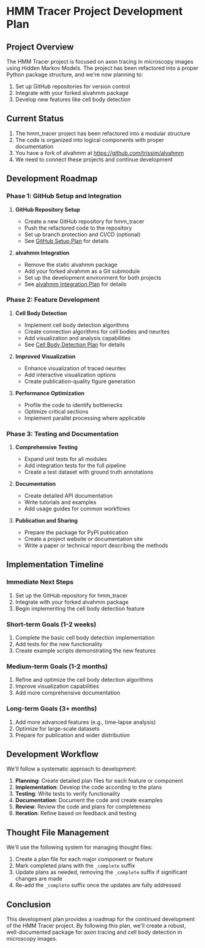 # HMM Tracer Project Development Plan

## Project Overview

The HMM Tracer project is focused on axon tracing in microscopy images using Hidden Markov Models. The project has been refactored into a proper Python package structure, and we're now planning to:

1. Set up GitHub repositories for version control
2. Integrate with your forked alvahmm package
3. Develop new features like cell body detection

## Current Status

1. The hmm_tracer project has been refactored into a modular structure
2. The code is organized into logical components with proper documentation
3. You have a fork of alvahmm at https://github.com/trissim/alvahmm
4. We need to connect these projects and continue development

## Development Roadmap

### Phase 1: GitHub Setup and Integration

1. **GitHub Repository Setup**
   - Create a new GitHub repository for hmm_tracer
   - Push the refactored code to the repository
   - Set up branch protection and CI/CD (optional)
   - See [GitHub Setup Plan](github_setup_plan.md) for details

2. **alvahmm Integration**
   - Remove the static alvahmm package
   - Add your forked alvahmm as a Git submodule
   - Set up the development environment for both projects
   - See [alvahmm Integration Plan](alvahmm_integration_plan.md) for details

### Phase 2: Feature Development

1. **Cell Body Detection**
   - Implement cell body detection algorithms
   - Create connection algorithms for cell bodies and neurites
   - Add visualization and analysis capabilities
   - See [Cell Body Detection Plan](cell_body_detection_plan.md) for details

2. **Improved Visualization**
   - Enhance visualization of traced neurites
   - Add interactive visualization options
   - Create publication-quality figure generation

3. **Performance Optimization**
   - Profile the code to identify bottlenecks
   - Optimize critical sections
   - Implement parallel processing where applicable

### Phase 3: Testing and Documentation

1. **Comprehensive Testing**
   - Expand unit tests for all modules
   - Add integration tests for the full pipeline
   - Create a test dataset with ground truth annotations

2. **Documentation**
   - Create detailed API documentation
   - Write tutorials and examples
   - Add usage guides for common workflows

3. **Publication and Sharing**
   - Prepare the package for PyPI publication
   - Create a project website or documentation site
   - Write a paper or technical report describing the methods

## Implementation Timeline

### Immediate Next Steps

1. Set up the GitHub repository for hmm_tracer
2. Integrate with your forked alvahmm package
3. Begin implementing the cell body detection feature

### Short-term Goals (1-2 weeks)

1. Complete the basic cell body detection implementation
2. Add tests for the new functionality
3. Create example scripts demonstrating the new features

### Medium-term Goals (1-2 months)

1. Refine and optimize the cell body detection algorithms
2. Improve visualization capabilities
3. Add more comprehensive documentation

### Long-term Goals (3+ months)

1. Add more advanced features (e.g., time-lapse analysis)
2. Optimize for large-scale datasets
3. Prepare for publication and wider distribution

## Development Workflow

We'll follow a systematic approach to development:

1. **Planning**: Create detailed plan files for each feature or component
2. **Implementation**: Develop the code according to the plans
3. **Testing**: Write tests to verify functionality
4. **Documentation**: Document the code and create examples
5. **Review**: Review the code and plans for completeness
6. **Iteration**: Refine based on feedback and testing

## Thought File Management

We'll use the following system for managing thought files:

1. Create a plan file for each major component or feature
2. Mark completed plans with the `_complete` suffix
3. Update plans as needed, removing the `_complete` suffix if significant changes are made
4. Re-add the `_complete` suffix once the updates are fully addressed

## Conclusion

This development plan provides a roadmap for the continued development of the HMM Tracer project. By following this plan, we'll create a robust, well-documented package for axon tracing and cell body detection in microscopy images.
